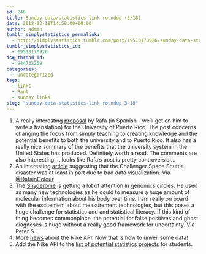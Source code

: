```yaml
---
id: 246
title: Sunday data/statistics link roundup (3/18)
date: 2012-03-18T14:58:00+00:00
author: admin
tumblr_simplystatistics_permalink:
  - http://simplystatistics.tumblr.com/post/19513170926/sunday-data-statistics-link-roundup-3-18
tumblr_simplystatistics_id:
  - 19513170926
dsq_thread_id:
  - 944732259
categories:
  - Uncategorized
tags:
  - links
  - Rant
  - sunday links
slug: "sunday-data-statistics-link-roundup-3-18"
---
```

  1. A really interesting <a href="http://www.80grados.net/2012/03/una-upr-de-clase-mundial/" target="_blank">proposal</a> by Rafa (in Spanish - we&#8217;ll get on him to write a translation) for the University of Puerto Rico. The post concerns changing the focus from simply teaching to creating knowledge and the potential benefits to both the university and to Puerto Rico. It also has a really nice summary of the benefits that the university system in the United States has produced. Definitely worth a read. The comments are also interesting, it looks like Rafa&#8217;s post is pretty controversial&#8230;
  2. An interesting <a href="http://motherboard.vice.com/2012/1/27/was-space-shuttle-challenger-a-casualty-of-bad-data-visualization" target="_blank">article</a> suggesting that the Challenger Space Shuttle disaster was at least in part due to bad data visualization. Via <a href="https://twitter.com/#!/DataInColour" target="_blank">@DatainColour</a>
  3. The <a href="http://news.sciencemag.org/sciencenow/2012/03/examining-his-own-body-stanford-.html" target="_blank">Snyderome</a> is getting a lot of attention in genomics circles. He used as many new technologies as he could to measure a huge amount of molecular information about his body over time. I am really on board with the excitement about measurement technologies, but this poses a huge challenge for statistics and and statistical literacy. If this kind of thing becomes commonplace, the potential for false positives and ghost diagnoses is huge without a really good framework for uncertainty. Via Peter S. 
  4. More <a href="http://www.wired.co.uk/news/archive/2012-03/16/nike-building-app-stunt" target="_blank">news</a> about the Nike API. Now that is how to unveil some data! 
  5. Add the Nike API to the <a href="http://simplystatistics.tumblr.com/post/18493330661/statistics-project-ideas-for-students" target="_blank">list of potential statistics projects</a> for students. 
